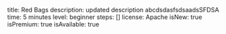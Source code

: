 title: Red Bags
description: updated description abcdsdasfsdsaadsSFDSA
time: 5 minutes
level: beginner
steps: []
license: Apache
isNew: true
isPremium: true
isAvailable: true
